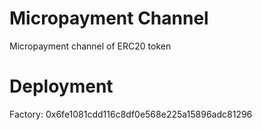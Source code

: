 # Micropayment Channel
Micropayment channel of ERC20 token

# Deployment
Factory: 0x6fe1081cdd116c8df0e568e225a15896adc81296
